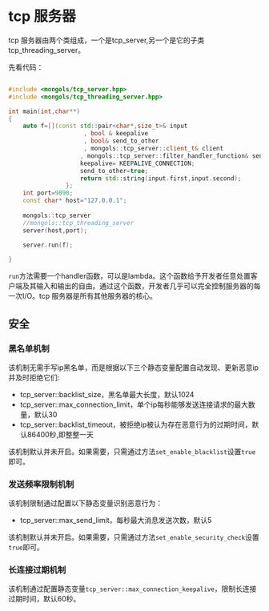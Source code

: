 # tcp 服务器

tcp 服务器由两个类组成，一个是tcp_server,另一个是它的子类tcp_threading_server。



先看代码：

```cpp

#include <mongols/tcp_server.hpp>
#include <mongols/tcp_threading_server.hpp>

int main(int,char**)
{
	auto f=[](const std::pair<char*,size_t>& input
					 , bool & keepalive
                     , bool& send_to_other
                     , mongols::tcp_server::client_t& client
                    , mongols::tcp_server::filter_handler_function& send_to_other_filter){
					keepalive= KEEPALIVE_CONNECTION;
					send_to_other=true;
					return std::string(input.first,input.second);
				};
	int port=9090;
	const char* host="127.0.0.1";
	
	mongols::tcp_server
    //mongols::tcp_threading_server
	server(host,port);
	
	server.run(f);

}

```



`run`方法需要一个handler函数，可以是lambda。这个函数给予开发者任意处置客户端及其输入和输出的自由。通过这个函数，开发者几乎可以完全控制服务器的每一次I/O。tcp 服务器是所有其他服务器的核心。


## 安全

### 黑名单机制
该机制无需手写ip黑名单，而是根据以下三个静态变量配置自动发现、更新恶意ip并及时拒绝它们:

- tcp_server::backlist_size，黑名单最大长度，默认1024
- tcp_server::max_connection_limit，单个ip每秒能够发送连接请求的最大数量，默认30
- tcp_server::backlist_timeout，被拒绝ip被认为存在恶意行为的过期时间，默认86400秒,即整整一天

该机制默认并未开启。如果需要，只需通过方法`set_enable_blacklist`设置`true`即可。

### 发送频率限制机制
该机制限制通过配置以下静态变量识别恶意行为：

- tcp_server::max_send_limit，每秒最大消息发送次数，默认5


该机制默认并未开启。如果需要，只需通过方法`set_enable_security_check`设置`true`即可。

### 长连接过期机制
该机制通过配置静态变量`tcp_server::max_connection_keepalive`，限制长连接过期时间，默认60秒。



